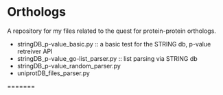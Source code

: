 
# Orthologs
A repository for my files related to the quest for protein-protein orthologs.

- stringDB_p-value_basic.py :: a basic test for the STRING db, p-value retreiver API
- stringDB_p-value_go-list_parser.py :: list parsing via STRING db
- stringDB_p-value_random_parser.py
- uniprotDB_files_parser.py

=======
